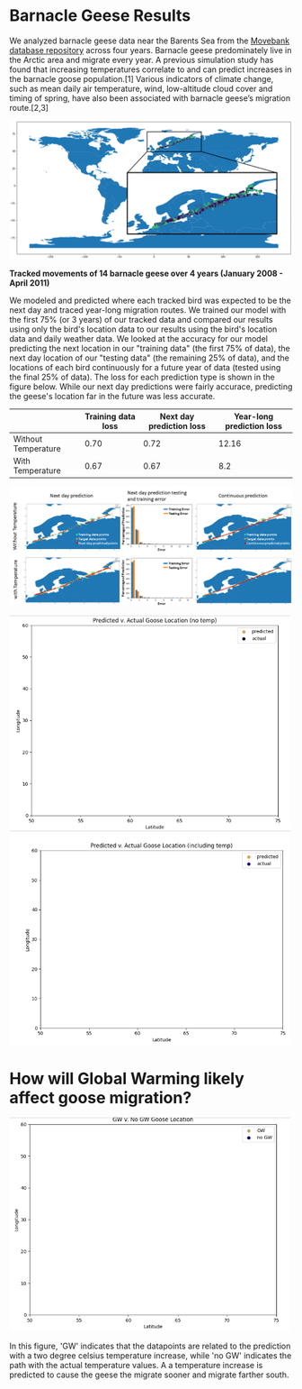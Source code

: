 # Barnacle Geese Results 

We analyzed barnacle geese data near the Barents Sea from the [Movebank database repository](www.movebank.org) across four years. Barnacle geese predominately live in the Arctic area and migrate every year. A previous simulation study has found that increasing temperatures correlate to and can predict increases in the barnacle goose population.[1] Various indicators of climate change, such as mean daily air temperature, wind, low-altitude cloud cover and timing of spring, have also been associated with barnacle geese’s migration route.[2,3]

![alt="Geese tracks" width="240", height="180" border="10"](https://github.com/JSRist0028/animalmigration/blob/3bc2be85841a5446790dae1d9d96fb33ac6c8285/website/barnaclegeesetracks.png?raw=true)

**Tracked movements of 14 barnacle geese over 4 years (January 2008 - April 2011)**


We modeled and predicted where each tracked bird was expected to be the next day and traced year-long migration routes. We trained our model with the first 75% (or 3 years) of our tracked data and compared our results using only the bird's location data to our results using the bird's location data and daily weather data. We looked at the accuracy for our model predicting the next location in our "training data" (the first 75% of data), the next day location of our "testing data" (the remaining 25% of data), and the locations of each bird continuously for a future year of data (tested using the final 25% of data). The loss for each prediction type is shown in the figure below. While our next day predictions were fairly accurace, predicting the geese's location far in the future was less accurate. 


|    | Training data loss | Next day prediction loss | Year-long prediction loss |
| --- | --- | --- | --- |
| Without Temperature | 0.70 | 0.72 | 12.16 |
| With Temperature | 0.67 | 0.67 | 8.2 | 


![alt="Geese results" width="880" border="10"](https://github.com/JSRist0028/animalmigration/blob/94fd4e5fd2e6634fae69666f3989a87153fb50b7/website/goose_results.PNG?raw=true)

<img src="https://github.com/JSRist0028/animalmigration/blob/cf88cd2bc6fd08950ad5a01aeafcb75bb0c46602/animations/GooseNoTemp.gif?raw=true" width="500" />
<img src="https://github.com/JSRist0028/animalmigration/blob/cf88cd2bc6fd08950ad5a01aeafcb75bb0c46602/animations/GooseTemp.gif?raw=true" width="500" /> 

# How will Global Warming likely affect goose migration?
<img src="https://github.com/JSRist0028/animalmigration/blob/c672b258604944b464d091141b3f5f34360dd60d/animations/GooseGW.gif?raw=true" width="500" /> 

In this figure, 'GW' indicates that the datapoints are related to the prediction with a two degree celsius temperature increase, while 'no GW' indicates the path with the actual temperature values. A a temperature increase is predicted to cause the geese the migrate sooner and migrate farther south. 
